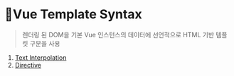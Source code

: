# 🔰Vue Template Syntax

> 렌더링 된 DOM을 기본 Vue 인스턴스의 데이터에 선언적으로 HTML 기반 템플릿 구문을 사용

1. [Text Interpolation](https://vuejs.org/guide/essentials/template-syntax.html#text-interpolation)
2. [Directive](https://kr.vuejs.org/v2/api/#%EB%94%94%EB%A0%89%ED%8B%B0%EB%B8%8C)

<br>

